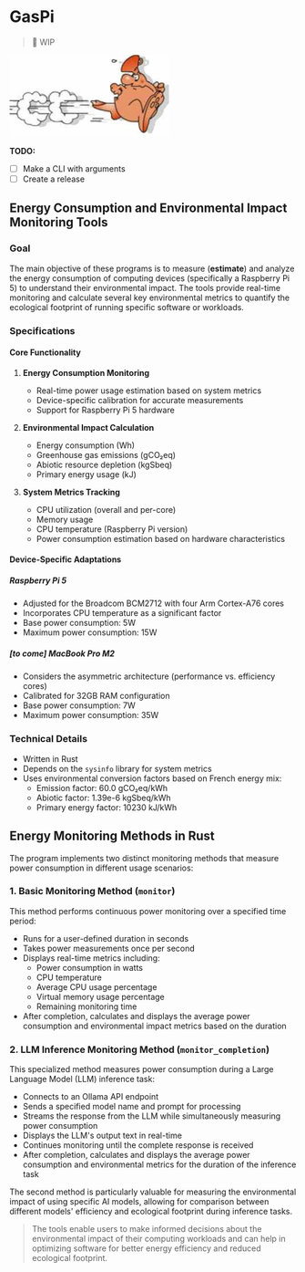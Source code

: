 # GasPi
> 🚧 WIP

![gaspi hunting](chasse-au-gaspi.jpg)

**TODO:**
- [ ] Make a CLI with arguments
- [ ] Create a release

## Energy Consumption and Environmental Impact Monitoring Tools

### Goal

The main objective of these programs is to measure (**estimate**) and analyze the energy consumption of computing devices (specifically a Raspberry Pi 5) to understand their environmental impact. The tools provide real-time monitoring and calculate several key environmental metrics to quantify the ecological footprint of running specific software or workloads.

### Specifications

#### Core Functionality

1. **Energy Consumption Monitoring**
   - Real-time power usage estimation based on system metrics
   - Device-specific calibration for accurate measurements
   - Support for Raspberry Pi 5 hardware

2. **Environmental Impact Calculation**
   - Energy consumption (Wh)
   - Greenhouse gas emissions (gCO₂eq)
   - Abiotic resource depletion (kgSbeq)
   - Primary energy usage (kJ)

3. **System Metrics Tracking**
   - CPU utilization (overall and per-core)
   - Memory usage
   - CPU temperature (Raspberry Pi version)
   - Power consumption estimation based on hardware characteristics

#### Device-Specific Adaptations

##### Raspberry Pi 5
- Adjusted for the Broadcom BCM2712 with four Arm Cortex-A76 cores
- Incorporates CPU temperature as a significant factor
- Base power consumption: 5W
- Maximum power consumption: 15W

##### [to come] MacBook Pro M2
- Considers the asymmetric architecture (performance vs. efficiency cores)
- Calibrated for 32GB RAM configuration
- Base power consumption: 7W
- Maximum power consumption: 35W

### Technical Details

- Written in Rust
- Depends on the `sysinfo` library for system metrics
- Uses environmental conversion factors based on French energy mix:
  - Emission factor: 60.0 gCO₂eq/kWh
  - Abiotic factor: 1.39e-6 kgSbeq/kWh
  - Primary energy factor: 10230 kJ/kWh


## Energy Monitoring Methods in Rust

The program implements two distinct monitoring methods that measure power consumption in different usage scenarios:

### 1. Basic Monitoring Method (`monitor`)

This method performs continuous power monitoring over a specified time period:

- Runs for a user-defined duration in seconds
- Takes power measurements once per second
- Displays real-time metrics including:
  - Power consumption in watts
  - CPU temperature
  - Average CPU usage percentage
  - Virtual memory usage percentage
  - Remaining monitoring time
- After completion, calculates and displays the average power consumption and environmental impact metrics based on the duration

### 2. LLM Inference Monitoring Method (`monitor_completion`)

This specialized method measures power consumption during a Large Language Model (LLM) inference task:

- Connects to an Ollama API endpoint
- Sends a specified model name and prompt for processing
- Streams the response from the LLM while simultaneously measuring power consumption
- Displays the LLM's output text in real-time
- Continues monitoring until the complete response is received
- After completion, calculates and displays the average power consumption and environmental metrics for the duration of the inference task

The second method is particularly valuable for measuring the environmental impact of using specific AI models, allowing for comparison between different models' efficiency and ecological footprint during inference tasks.

> The tools enable users to make informed decisions about the environmental impact of their computing workloads and can help in optimizing software for better energy efficiency and reduced ecological footprint.
